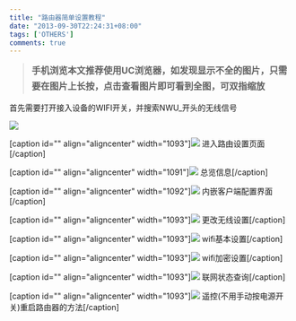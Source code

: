 ```yaml
---
title: "路由器简单设置教程"
date: "2013-09-30T22:24:31+08:00"
tags: ['OTHERS']
comments: true
---
```



> **<span style="line-height: 1.714285714; font-size: 1rem;">手机浏览本文推荐使用UC浏览器，如发现显示不全的图片，只需要在图片上长按，点击查看图片即可看到全图，可双指缩放</span>**

首先需要打开接入设备的WIFI开关，并搜索NWU_开头的无线信号<!--more-->

![](http://wp-ferstar.bcs.duapp.com/2013/09/0%E8%BF%9E%E6%8E%A5%E8%B7%AF%E7%94%B1%E5%99%A8.png)

[caption id="" align="aligncenter" width="1093"]![](http://wp-ferstar.bcs.duapp.com/2013/09/1%E7%99%BB%E9%99%86.png) 进入路由设置页面[/caption]

[caption id="" align="aligncenter" width="1091"]![](http://wp-ferstar.bcs.duapp.com/2013/09/2%E6%80%BB%E8%A7%88.png) 总览信息[/caption]

[caption id="" align="aligncenter" width="1092"]![](http://wp-ferstar.bcs.duapp.com/2013/09/3%E5%AE%A2%E6%88%B7%E7%AB%AF%E9%85%8D%E7%BD%AE%E7%95%8C%E9%9D%A2.png) 内嵌客户端配置界面[/caption]

[caption id="" align="aligncenter" width="1093"]![](http://wp-ferstar.bcs.duapp.com/2013/09/4%E6%9B%B4%E6%94%B9WiFi%E8%AE%BE%E7%BD%AE.png) 更改无线设置[/caption]

[caption id="" align="aligncenter" width="1093"]![](http://wp-ferstar.bcs.duapp.com/2013/09/5WiFi%E5%9F%BA%E6%9C%AC%E8%AE%BE%E7%BD%AE.png) wifi基本设置[/caption]

[caption id="" align="aligncenter" width="1093"]![](http://wp-ferstar.bcs.duapp.com/2013/09/6WiFi%E5%8A%A0%E5%AF%86.png) wifi加密设置[/caption]

[caption id="" align="aligncenter" width="1093"]![](http://wp-ferstar.bcs.duapp.com/2013/09/7%E6%9F%A5%E8%AF%A2%E8%81%94%E7%BD%91%E7%8A%B6%E6%80%81.png) 联网状态查询[/caption]

[caption id="" align="aligncenter" width="1093"]![](http://wp-ferstar.bcs.duapp.com/2013/09/8%E4%B8%8D%E7%94%A8%E6%8C%89%E5%BC%80%E5%85%B3%E7%9A%84%E9%87%8D%E5%90%AF%E6%96%B9%E5%BC%8F.png) 遥控(不用手动按电源开关)重启路由器的方法[/caption]

&nbsp;

